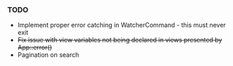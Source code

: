 ### TODO

* Implement proper error catching in WatcherCommand - this must never exit
* ~~Fix issue with view variables not being declared in views presented by App::error()~~
* Pagination on search